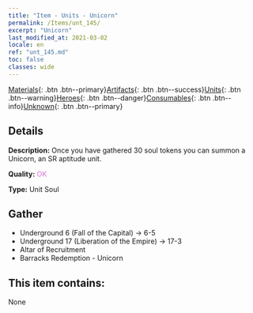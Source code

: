 ```yaml
---
title: "Item - Units - Unicorn"
permalink: /Items/unt_145/
excerpt: "Unicorn"
last_modified_at: 2021-03-02
locale: en
ref: "unt_145.md"
toc: false
classes: wide
---
```

 [Materials](/Items/){: .btn .btn--primary}[Artifacts](/Items/Artifacts/){: .btn .btn--success}[Units](/Items/Units/){: .btn .btn--warning}[Heroes](/Items/Heroes/){: .btn .btn--danger}[Consumables](/Items/Consumables/){: .btn .btn--info}[Unknown](/Items/Unknown/){: .btn .btn--primary}

## Details
 **Description:** Once you have gathered 30 soul tokens you can summon a Unicorn, an SR aptitude unit.

 **Quality:** <span style="color: #DA70D6">OK</span>

 **Type:** Unit Soul

## Gather

*    Underground 6 (Fall of the Capital) -> 6-5 
*    Underground 17 (Liberation of the Empire) -> 17-3 
*    Altar of Recruitment 
*    Barracks Redemption - Unicorn 

## This item contains:

  None


